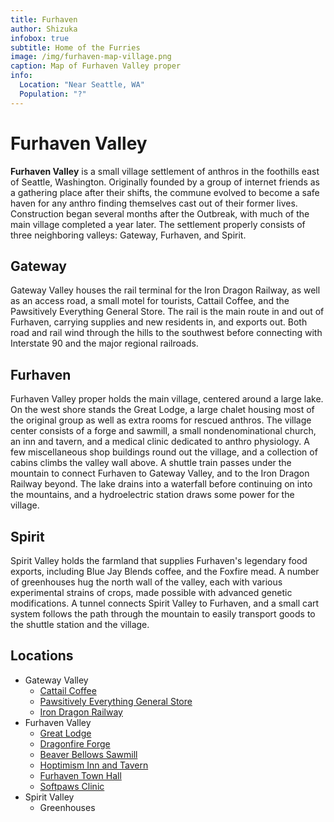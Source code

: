 ```yaml
---
title: Furhaven
author: Shizuka
infobox: true
subtitle: Home of the Furries
image: /img/furhaven-map-village.png
caption: Map of Furhaven Valley proper
info:
  Location: "Near Seattle, WA"
  Population: "?"
---
```


# Furhaven Valley

**Furhaven Valley** is a small village settlement of anthros in the foothills
east of Seattle, Washington. Originally founded by a group of internet friends
as a gathering place after their shifts, the commune evolved to become a safe
haven for any anthro finding themselves cast out of their former lives.
Construction began several months after the Outbreak, with much of the main
village completed a year later. The settlement properly consists of three
neighboring valleys: Gateway, Furhaven, and Spirit.


## Gateway

Gateway Valley houses the rail terminal for the Iron Dragon Railway, as well as
an access road, a small motel for tourists, Cattail Coffee, and the Pawsitively
Everything General Store. The rail is the main route in and out of Furhaven,
carrying supplies and new residents in, and exports out. Both road and rail wind
through the hills to the southwest before connecting with Interstate 90 and the
major regional railroads.


## Furhaven

Furhaven Valley proper holds the main village, centered around a large lake. On
the west shore stands the Great Lodge, a large chalet housing most of the
original group as well as extra rooms for rescued anthros. The village center
consists of a forge and sawmill, a small nondenominational church, an inn and
tavern, and a medical clinic dedicated to anthro physiology. A few miscellaneous
shop buildings round out the village, and a collection of cabins climbs the
valley wall above. A shuttle train passes under the mountain to connect Furhaven
to Gateway Valley, and to the Iron Dragon Railway beyond. The lake drains into a
waterfall before continuing on into the mountains, and a hydroelectric station
draws some power for the village.


## Spirit

Spirit Valley holds the farmland that supplies Furhaven's legendary food
exports, including Blue Jay Blends coffee, and the Foxfire mead. A number of
greenhouses hug the north wall of the valley, each with various experimental
strains of crops, made possible with advanced genetic modifications. A tunnel
connects Spirit Valley to Furhaven, and a small cart system follows the path
through the mountain to easily transport goods to the shuttle station and the
village.


## Locations

- Gateway Valley
  - [Cattail Coffee](/locations/furhaven-coffeeshop)
  - [Pawsitively Everything General Store](/locations/furhaven-general-store)
  - [Iron Dragon Railway](/locations/furhaven-railway)
- Furhaven Valley
  - [Great Lodge](/locations/furhaven-lodge)
  - [Dragonfire Forge](/locations/furhaven-forge)
  - [Beaver Bellows Sawmill](/locations/furhaven-sawmill)
  - [Hoptimism Inn and Tavern](/locations/furhaven-tavern)
  - [Furhaven Town Hall](/locations/furhaven-hall)
  - [Softpaws Clinic](/locations/furhaven-clinic)
- Spirit Valley
  - Greenhouses
